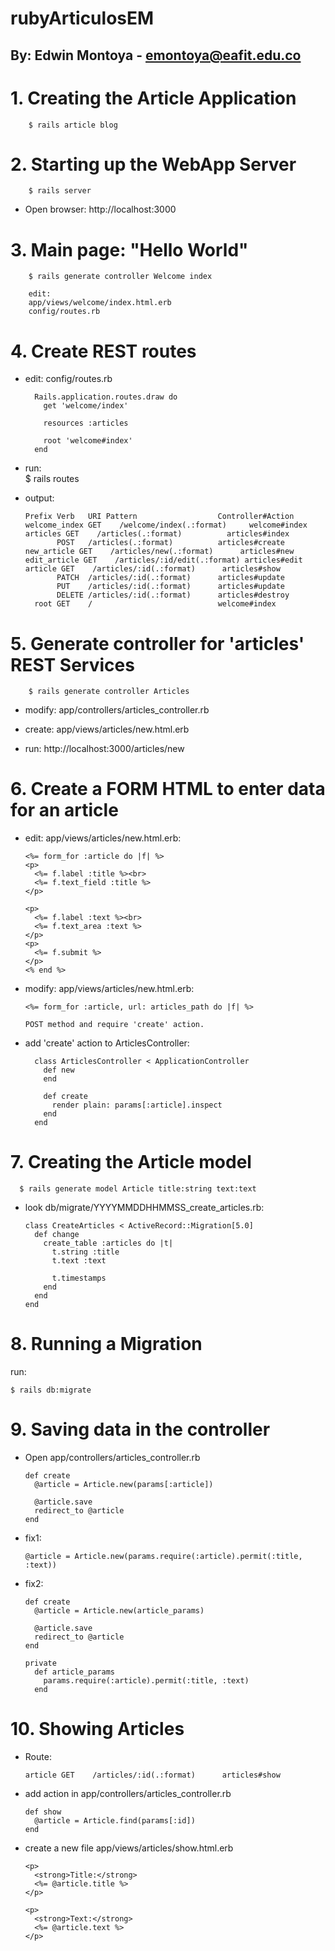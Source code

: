 # rubyArticulosEM
## By: Edwin Montoya - emontoya@eafit.edu.co

# 1. Creating the Article Application

        $ rails article blog

# 2. Starting up the WebApp Server

        $ rails server

* Open browser: http://localhost:3000

# 3. Main page: "Hello World"

        $ rails generate controller Welcome index

        edit:
        app/views/welcome/index.html.erb
        config/routes.rb

# 4. Create REST routes        

* edit: config/routes.rb

        Rails.application.routes.draw do
          get 'welcome/index'

          resources :articles

          root 'welcome#index'
        end

* run:    
        $ rails routes

* output:

      Prefix Verb   URI Pattern                  Controller#Action
      welcome_index GET    /welcome/index(.:format)     welcome#index
      articles GET    /articles(.:format)          articles#index
             POST   /articles(.:format)          articles#create
      new_article GET    /articles/new(.:format)      articles#new
      edit_article GET    /articles/:id/edit(.:format) articles#edit
      article GET    /articles/:id(.:format)      articles#show
             PATCH  /articles/:id(.:format)      articles#update
             PUT    /articles/:id(.:format)      articles#update
             DELETE /articles/:id(.:format)      articles#destroy
        root GET    /                            welcome#index

# 5. Generate controller for 'articles' REST Services

        $ rails generate controller Articles

* modify: app/controllers/articles_controller.rb
* create: app/views/articles/new.html.erb    

* run: http://localhost:3000/articles/new    

# 6. Create a FORM HTML to enter data for an article

* edit: app/views/articles/new.html.erb:

      <%= form_for :article do |f| %>
      <p>
        <%= f.label :title %><br>
        <%= f.text_field :title %>
      </p>

      <p>
        <%= f.label :text %><br>
        <%= f.text_area :text %>
      </p>
      <p>
        <%= f.submit %>
      </p>
      <% end %>

* modify: app/views/articles/new.html.erb:

      <%= form_for :article, url: articles_path do |f| %>

      POST method and require 'create' action.

* add 'create' action to ArticlesController:

        class ArticlesController < ApplicationController
          def new
          end

          def create
            render plain: params[:article].inspect
          end
        end     

# 7. Creating the Article model

      $ rails generate model Article title:string text:text

* look db/migrate/YYYYMMDDHHMMSS_create_articles.rb:

      class CreateArticles < ActiveRecord::Migration[5.0]
        def change
          create_table :articles do |t|
            t.string :title
            t.text :text

            t.timestamps
          end
        end
      end

# 8. Running a Migration

run:

    $ rails db:migrate

# 9. Saving data in the controller

* Open app/controllers/articles_controller.rb

      def create
        @article = Article.new(params[:article])

        @article.save
        redirect_to @article
      end

* fix1:

      @article = Article.new(params.require(:article).permit(:title, :text))

* fix2:

      def create
        @article = Article.new(article_params)

        @article.save
        redirect_to @article
      end

      private
        def article_params
          params.require(:article).permit(:title, :text)
        end      

# 10. Showing Articles

* Route:

      article GET    /articles/:id(.:format)      articles#show

* add action in app/controllers/articles_controller.rb

      def show
        @article = Article.find(params[:id])
      end

* create a new file app/views/articles/show.html.erb


      <p>
        <strong>Title:</strong>
        <%= @article.title %>
      </p>

      <p>
        <strong>Text:</strong>
        <%= @article.text %>
      </p>            
